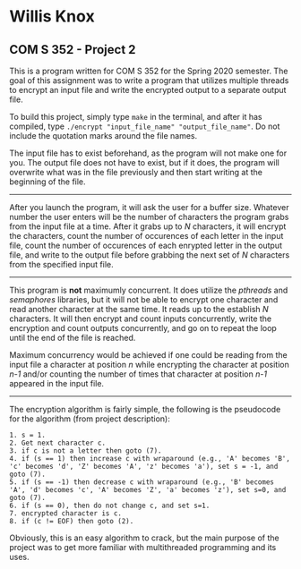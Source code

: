 # Willis Knox

## COM S 352 - Project 2

This is a program written for COM S 352 for the Spring 2020 semester. The goal of this assignment was to write a program that utilizes multiple threads to encrypt an input file and write the encrypted output to a separate output file.

To build this project, simply type `make` in the terminal, and after it has compiled, type `./encrypt "input_file_name" "output_file_name"`. Do not include the quotation marks around the file names.

The input file has to exist beforehand, as the program will not make one for you. The output file does not have to exist, but if it does, the program will overwrite what was in the file previously and then start writing at the beginning of the file.
___
After you launch the program, it will ask the user for a buffer size. Whatever number the user enters will be the number of characters the program grabs from the input file at a time. After it grabs up to *N* characters, it will encrypt the characters, count the number of occurences of each letter in the input file, count the number of occurences of each enrypted letter in the output file, and write to the output file before grabbing the next set of *N* characters from the specified input file.
___
This program is **not** maximumly concurrent. It does utilize the *pthreads* and *semaphores* libraries, but it will not be able to encrypt one character and read another character at the same time. It reads up to the establish *N* characters. It will then encrypt and count inputs concurrently, write the encryption and count outputs concurrently,
and go on to repeat the loop until the end of the file is reached. 

Maximum concurrency would be achieved if one could be reading from the input file a character at position *n* while encrypting the character at position *n-1* and/or counting the number of times that character at position *n-1* appeared in the input file.
___

The encryption algorithm is fairly simple, the following is the pseudocode for the algorithm (from project description):
```
1. s = 1.
2. Get next character c.
3. if c is not a letter then goto (7).
4. if (s == 1) then increase c with wraparound (e.g., 'A' becomes 'B', 'c' becomes 'd', 'Z' becomes 'A', 'z' becomes 'a'), set s = -1, and goto (7).
5. if (s == -1) then decrease c with wraparound (e.g., 'B' becomes 'A', 'd' becomes 'c', 'A' becomes 'Z', 'a' becomes 'z'), set s=0, and goto (7).
6. if (s == 0), then do not change c, and set s=1.
7. encrypted character is c.
8. if (c != EOF) then goto (2).
```

Obviously, this is an easy algorithm to crack, but the main purpose of the project was to get more familiar with multithreaded programming and its uses.

